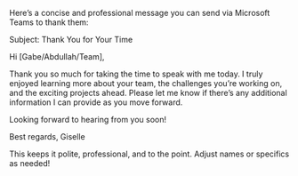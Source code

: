 Here’s a concise and professional message you can send via Microsoft Teams to thank them:

Subject: Thank You for Your Time

Hi [Gabe/Abdullah/Team],

Thank you so much for taking the time to speak with me today. I truly enjoyed learning more about your team, the challenges you’re working on, and the exciting projects ahead. Please let me know if there’s any additional information I can provide as you move forward.

Looking forward to hearing from you soon!

Best regards,
Giselle

This keeps it polite, professional, and to the point. Adjust names or specifics as needed!